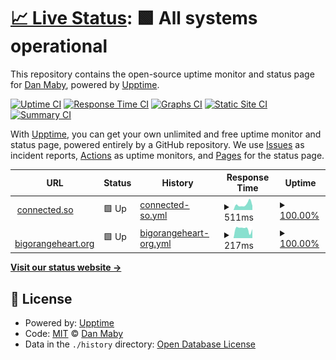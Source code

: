 # [📈 Live Status](https://status.connected.so): <!--live status--> **🟩 All systems operational**

This repository contains the open-source uptime monitor and status page for [Dan Maby](https://blue37.com), powered by [Upptime](https://github.com/upptime/upptime).

[![Uptime CI](https://github.com/danmaby/status.connected.so/workflows/Uptime%20CI/badge.svg)](https://github.com/danmaby/status.connected.so/actions?query=workflow%3A%22Uptime+CI%22)
[![Response Time CI](https://github.com/danmaby/status.connected.so/workflows/Response%20Time%20CI/badge.svg)](https://github.com/danmaby/status.connected.so/actions?query=workflow%3A%22Response+Time+CI%22)
[![Graphs CI](https://github.com/danmaby/status.connected.so/workflows/Graphs%20CI/badge.svg)](https://github.com/danmaby/status.connected.so/actions?query=workflow%3A%22Graphs+CI%22)
[![Static Site CI](https://github.com/danmaby/status.connected.so/workflows/Static%20Site%20CI/badge.svg)](https://github.com/danmaby/status.connected.so/actions?query=workflow%3A%22Static+Site+CI%22)
[![Summary CI](https://github.com/danmaby/status.connected.so/workflows/Summary%20CI/badge.svg)](https://github.com/danmaby/status.connected.so/actions?query=workflow%3A%22Summary+CI%22)

With [Upptime](https://upptime.js.org), you can get your own unlimited and free uptime monitor and status page, powered entirely by a GitHub repository. We use [Issues](https://github.com/danmaby/status.connected.so/issues) as incident reports, [Actions](https://github.com/danmaby/status.connected.so/actions) as uptime monitors, and [Pages](https://status.connected.so) for the status page.

<!--start: status pages-->
<!-- This summary is generated by Upptime (https://github.com/upptime/upptime) -->
<!-- Do not edit this manually, your changes will be overwritten -->
<!-- prettier-ignore -->
| URL | Status | History | Response Time | Uptime |
| --- | ------ | ------- | ------------- | ------ |
| <img alt="" src="https://icons.duckduckgo.com/ip3/connected.so.ico" height="13"> [connected.so](https://connected.so) | 🟩 Up | [connected-so.yml](https://github.com/danmaby/status.connected.so/commits/HEAD/history/connected-so.yml) | <details><summary><img alt="Response time graph" src="./graphs/connected-so/response-time-week.png" height="20"> 511ms</summary><br><a href="https://status.connected.so/history/connected-so"><img alt="Response time 585" src="https://img.shields.io/endpoint?url=https%3A%2F%2Fraw.githubusercontent.com%2Fdanmaby%2Fstatus.connected.so%2FHEAD%2Fapi%2Fconnected-so%2Fresponse-time.json"></a><br><a href="https://status.connected.so/history/connected-so"><img alt="24-hour response time 383" src="https://img.shields.io/endpoint?url=https%3A%2F%2Fraw.githubusercontent.com%2Fdanmaby%2Fstatus.connected.so%2FHEAD%2Fapi%2Fconnected-so%2Fresponse-time-day.json"></a><br><a href="https://status.connected.so/history/connected-so"><img alt="7-day response time 511" src="https://img.shields.io/endpoint?url=https%3A%2F%2Fraw.githubusercontent.com%2Fdanmaby%2Fstatus.connected.so%2FHEAD%2Fapi%2Fconnected-so%2Fresponse-time-week.json"></a><br><a href="https://status.connected.so/history/connected-so"><img alt="30-day response time 580" src="https://img.shields.io/endpoint?url=https%3A%2F%2Fraw.githubusercontent.com%2Fdanmaby%2Fstatus.connected.so%2FHEAD%2Fapi%2Fconnected-so%2Fresponse-time-month.json"></a><br><a href="https://status.connected.so/history/connected-so"><img alt="1-year response time 585" src="https://img.shields.io/endpoint?url=https%3A%2F%2Fraw.githubusercontent.com%2Fdanmaby%2Fstatus.connected.so%2FHEAD%2Fapi%2Fconnected-so%2Fresponse-time-year.json"></a></details> | <details><summary><a href="https://status.connected.so/history/connected-so">100.00%</a></summary><a href="https://status.connected.so/history/connected-so"><img alt="All-time uptime 90.88%" src="https://img.shields.io/endpoint?url=https%3A%2F%2Fraw.githubusercontent.com%2Fdanmaby%2Fstatus.connected.so%2FHEAD%2Fapi%2Fconnected-so%2Fuptime.json"></a><br><a href="https://status.connected.so/history/connected-so"><img alt="24-hour uptime 100.00%" src="https://img.shields.io/endpoint?url=https%3A%2F%2Fraw.githubusercontent.com%2Fdanmaby%2Fstatus.connected.so%2FHEAD%2Fapi%2Fconnected-so%2Fuptime-day.json"></a><br><a href="https://status.connected.so/history/connected-so"><img alt="7-day uptime 100.00%" src="https://img.shields.io/endpoint?url=https%3A%2F%2Fraw.githubusercontent.com%2Fdanmaby%2Fstatus.connected.so%2FHEAD%2Fapi%2Fconnected-so%2Fuptime-week.json"></a><br><a href="https://status.connected.so/history/connected-so"><img alt="30-day uptime 100.00%" src="https://img.shields.io/endpoint?url=https%3A%2F%2Fraw.githubusercontent.com%2Fdanmaby%2Fstatus.connected.so%2FHEAD%2Fapi%2Fconnected-so%2Fuptime-month.json"></a><br><a href="https://status.connected.so/history/connected-so"><img alt="1-year uptime 90.88%" src="https://img.shields.io/endpoint?url=https%3A%2F%2Fraw.githubusercontent.com%2Fdanmaby%2Fstatus.connected.so%2FHEAD%2Fapi%2Fconnected-so%2Fuptime-year.json"></a></details>
| <img alt="" src="https://icons.duckduckgo.com/ip3/www.bigorangeheart.org.ico" height="13"> [bigorangeheart.org](https://www.bigorangeheart.org) | 🟩 Up | [bigorangeheart-org.yml](https://github.com/danmaby/status.connected.so/commits/HEAD/history/bigorangeheart-org.yml) | <details><summary><img alt="Response time graph" src="./graphs/bigorangeheart-org/response-time-week.png" height="20"> 217ms</summary><br><a href="https://status.connected.so/history/bigorangeheart-org"><img alt="Response time 210" src="https://img.shields.io/endpoint?url=https%3A%2F%2Fraw.githubusercontent.com%2Fdanmaby%2Fstatus.connected.so%2FHEAD%2Fapi%2Fbigorangeheart-org%2Fresponse-time.json"></a><br><a href="https://status.connected.so/history/bigorangeheart-org"><img alt="24-hour response time 211" src="https://img.shields.io/endpoint?url=https%3A%2F%2Fraw.githubusercontent.com%2Fdanmaby%2Fstatus.connected.so%2FHEAD%2Fapi%2Fbigorangeheart-org%2Fresponse-time-day.json"></a><br><a href="https://status.connected.so/history/bigorangeheart-org"><img alt="7-day response time 217" src="https://img.shields.io/endpoint?url=https%3A%2F%2Fraw.githubusercontent.com%2Fdanmaby%2Fstatus.connected.so%2FHEAD%2Fapi%2Fbigorangeheart-org%2Fresponse-time-week.json"></a><br><a href="https://status.connected.so/history/bigorangeheart-org"><img alt="30-day response time 184" src="https://img.shields.io/endpoint?url=https%3A%2F%2Fraw.githubusercontent.com%2Fdanmaby%2Fstatus.connected.so%2FHEAD%2Fapi%2Fbigorangeheart-org%2Fresponse-time-month.json"></a><br><a href="https://status.connected.so/history/bigorangeheart-org"><img alt="1-year response time 210" src="https://img.shields.io/endpoint?url=https%3A%2F%2Fraw.githubusercontent.com%2Fdanmaby%2Fstatus.connected.so%2FHEAD%2Fapi%2Fbigorangeheart-org%2Fresponse-time-year.json"></a></details> | <details><summary><a href="https://status.connected.so/history/bigorangeheart-org">100.00%</a></summary><a href="https://status.connected.so/history/bigorangeheart-org"><img alt="All-time uptime 100.00%" src="https://img.shields.io/endpoint?url=https%3A%2F%2Fraw.githubusercontent.com%2Fdanmaby%2Fstatus.connected.so%2FHEAD%2Fapi%2Fbigorangeheart-org%2Fuptime.json"></a><br><a href="https://status.connected.so/history/bigorangeheart-org"><img alt="24-hour uptime 100.00%" src="https://img.shields.io/endpoint?url=https%3A%2F%2Fraw.githubusercontent.com%2Fdanmaby%2Fstatus.connected.so%2FHEAD%2Fapi%2Fbigorangeheart-org%2Fuptime-day.json"></a><br><a href="https://status.connected.so/history/bigorangeheart-org"><img alt="7-day uptime 100.00%" src="https://img.shields.io/endpoint?url=https%3A%2F%2Fraw.githubusercontent.com%2Fdanmaby%2Fstatus.connected.so%2FHEAD%2Fapi%2Fbigorangeheart-org%2Fuptime-week.json"></a><br><a href="https://status.connected.so/history/bigorangeheart-org"><img alt="30-day uptime 100.00%" src="https://img.shields.io/endpoint?url=https%3A%2F%2Fraw.githubusercontent.com%2Fdanmaby%2Fstatus.connected.so%2FHEAD%2Fapi%2Fbigorangeheart-org%2Fuptime-month.json"></a><br><a href="https://status.connected.so/history/bigorangeheart-org"><img alt="1-year uptime 100.00%" src="https://img.shields.io/endpoint?url=https%3A%2F%2Fraw.githubusercontent.com%2Fdanmaby%2Fstatus.connected.so%2FHEAD%2Fapi%2Fbigorangeheart-org%2Fuptime-year.json"></a></details>

<!--end: status pages-->

[**Visit our status website →**](https://status.connected.so)

## 📄 License

- Powered by: [Upptime](https://github.com/upptime/upptime)
- Code: [MIT](./LICENSE) © [Dan Maby](https://blue37.com)
- Data in the `./history` directory: [Open Database License](https://opendatacommons.org/licenses/odbl/1-0/)
